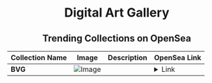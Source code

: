 <div align="center">

# Digital Art Gallery

## Trending Collections on OpenSea

| Collection Name                       | Image                                                                                     | Description                       | OpenSea Link                                                                                          |
|---------------------------------------|-------------------------------------------------------------------------------------------|-----------------------------------|--------------------------------------------------------------------------------------------------------|
| **BVG** | ![Image](https://i.seadn.io/s/raw/files/5ca9027fcf3aae074761688d6459d65a.jpg?w=500&auto=format?w=200&auto=format) |  | <details><summary>Link</summary>[BVG](https://opensea.io/collection/bvg-8)</details> |

</div>